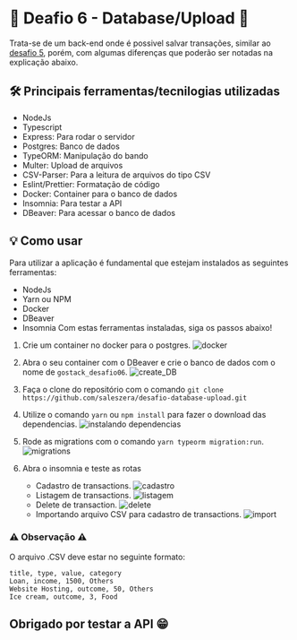 # 🚀️ Deafio 6 - Database/Upload 🚀️

Trata-se de um back-end onde é possivel salvar transações, similar ao [desafio 5](https://github.com/saleszera/fundamentos-node), porém, com algumas diferenças que poderão ser notadas na explicação abaixo.

## 🛠️ Principais ferramentas/tecnilogias utilizadas
- NodeJs
- Typescript
- Express: Para rodar o servidor
- Postgres: Banco de dados
- TypeORM: Manipulação do bando
- Multer: Upload de arquivos
- CSV-Parser: Para a leitura de arquivos do tipo CSV
- Eslint/Prettier: Formatação de código
- Docker: Container para o banco de dados
- Insomnia: Para testar a API
- DBeaver: Para acessar o banco de dados


## 💡️ Como usar
Para utilizar a aplicação é fundamental que estejam instalados as seguintes ferramentas:
- NodeJs
- Yarn ou NPM
- Docker
- DBeaver
- Insomnia
Com estas ferramentas instaladas, siga os passos abaixo!

1. Crie um container no docker para o postgres.
![docker](https://media.giphy.com/media/mfywAOZXm1558QQwfv/giphy.gif)
2. Abra o seu container com o DBeaver e crie o banco de dados com o nome de `gostack_desafio06`.
![create_DB](https://media.giphy.com/media/MZyhmLL8QAVhcWNX2L/giphy.gif)
3. Faça o clone do repositório com o comando `git clone https://github.com/saleszera/desafio-database-upload.git`

4. Utilize o comando `yarn` ou `npm install` para fazer o download das dependencias.
![instalando dependencias](https://media.giphy.com/media/StTAe8COE7wGiskUAt/giphy.gif)
5. Rode as migrations com o comando `yarn typeorm migration:run`.
![migrations](https://media.giphy.com/media/2N5XCE94ySiWrZIGAB/giphy.gif)
6. Abra o insomnia e teste as rotas
   - Cadastro de transactions.
     ![cadastro](https://media.giphy.com/media/mZ6FR182XBlfDZVH98/giphy.gif)
   - Listagem de transactions.
     ![listagem](https://media.giphy.com/media/2yTYm9U77Vvtv6a0zA/giphy.gif)
   - Delete de transaction.
     ![delete](https://media.giphy.com/media/keTbnknKVE0cPanj60/giphy.gif)
   - Importando arquivo CSV para cadastro de transactions.
     ![import](https://media.giphy.com/media/YgT725lJGwdJxJYYBG/giphy.gif)

### ⚠️ Observação ⚠️
O arquivo .CSV deve estar no seguinte formato:
   ```plain-text
   title, type, value, category
   Loan, income, 1500, Others
   Website Hosting, outcome, 50, Others
   Ice cream, outcome, 3, Food
   ```
## Obrigado por testar a API 😁️
